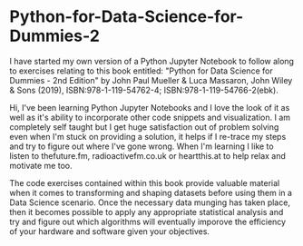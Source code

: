 # Python-for-Data-Science-for-Dummies-2
I have started my own version of a Python Jupyter Notebook to follow along to exercises relating to this book entitled: "Python for Data Science for Dummies - 2nd Edition" by John Paul Mueller & Luca Massaron, John Wiley & Sons (2019), ISBN:978-1-119-54762-4; ISBN:978-1-119-54766-2(ebk).

Hi, I've been learning Python Jupyter Notebooks and I love the look of it as well as it's ability to incorporate other code snippets and visualization. I am completely self taught but I get huge satisfaction out of problem solving even when I'm stuck on providing a solution, it helps if I re-trace my steps and try to figure out where I've gone wrong.  When I'm learning I like to listen to thefuture.fm, radioactivefm.co.uk or heartthis.at to help relax and motivate me too.

The code exercises contained within this book provide valuable material when it comes to transforming and shaping datasets before using them in a Data Science scenario. Once the necessary data munging has taken place, then it becomes possible to apply any appropriate statistical analysis and try and figure out which algorithms will eventually imporove the efficiency of your hardware and software given your objectives. 
